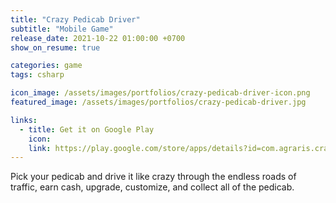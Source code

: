 ```yaml
---
title: "Crazy Pedicab Driver"
subtitle: "Mobile Game"
release_date: 2021-10-22 01:00:00 +0700
show_on_resume: true

categories: game
tags: csharp

icon_image: /assets/images/portfolios/crazy-pedicab-driver-icon.png
featured_image: /assets/images/portfolios/crazy-pedicab-driver.jpg

links:
  - title: Get it on Google Play
    icon: 
    link: https://play.google.com/store/apps/details?id=com.agraris.crazypedicab
---
```

Pick your pedicab and drive it like crazy through the endless roads of traffic, earn cash, upgrade, customize, and collect all of the pedicab.
